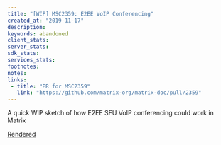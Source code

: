 ```yaml
---
title: "[WIP] MSC2359: E2EE VoIP Conferencing"
created_at: "2019-11-17"
description:
keywords: abandoned
client_stats:
server_stats:
sdk_stats:
services_stats:
footnotes:
notes:
links:
 - title: "PR for MSC2359"
   link: "https://github.com/matrix-org/matrix-doc/pull/2359"
---
```

A quick WIP sketch of how E2EE SFU VoIP conferencing could work in Matrix

[Rendered](https://github.com/matrix-org/matrix-doc/blob/matthew/msc2359/proposals/2359-e2ee-voip-conferencing.md)
